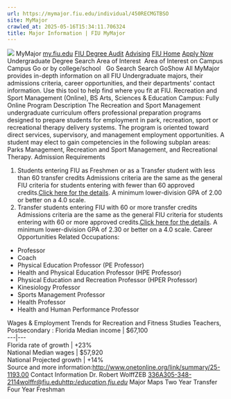 ```yaml
---
url: https://mymajor.fiu.edu/individual/450RECMGTBSO
site: MyMajor
crawled_at: 2025-05-16T15:34:11.706324
title: Major Information | FIU MyMajor
---
```


![](https://mymajor.fiu.edu/assets/logo-T4VPR2BI.png)
MyMajor
[my.fiu.edu](https://my.fiu.edu/)
[FIU Degree Audit](https://dasa.fiu.edu/all-departments/advising/panther-success-hub/panther-degree-audit/)
[Advising](https://advising.fiu.edu)
[FIU Home](https://www.fiu.edu/)
[Apply Now](https://admissions.fiu.edu/)
Undergraduate Degree Search
Area of Interest
​
Area of Interest
on
Campus
​
Campus
Go
or by college/school
​
​
Go
Search
Search
GoShow All
MyMajor provides in-depth information on all FIU Undergraduate majors, their admissions criteria, career opportunities, and their departments' contact information. Use this tool to help find where you fit at FIU.
Recreation and Sport Management (Online),
BS
Arts, Sciences & Education
Campus:
Fully Online
Program Description
The Recreation and Sport Management undergraduate curriculum offers professional preparation programs designed to prepare students for employment in park, recreation, sport or recreational therapy delivery systems. The program is oriented toward direct services, supervisory, and management employment opportunities. A student may elect to gain competencies in the following subplan areas: Parks Management, Recreation and Sport Management, and Recreational Therapy.
Admission Requirements
1. Students entering FIU as Freshmen or as a Transfer student with less than 60 transfer credits
Admissions criteria are the same as the general FIU criteria for students entering with fewer than 60 approved credits.[Click here for the details](http://admissions.fiu.edu/apply/freshman/).
A minimum lower-division GPA of 2.00 or better on a 4.0 scale.
2. Transfer students entering FIU with 60 or more transfer credits
Admissions criteria are the same as the general FIU criteria for students entering with 60 or more approved credits.[Click here for the details](http://admissions.fiu.edu/apply/transfer/).
A minimum lower-division GPA of 2.30 or better on a 4.0 scale.
Career Opportunities
Related Occupations:
  * Professor
  * Coach
  * Physical Education Professor (PE Professor)
  * Health and Physical Education Professor (HPE Professor)
  * Physical Education and Recreation Professor (HPER Professor)
  * Kinesiology Professor
  * Sports Management Professor
  * Health Professor
  * Health and Human Performance Professor


Wages & Employment Trends for Recreation and Fitness Studies Teachers, Postsecondary :
Florida Median income | $67,100  
---|---  
Florida rate of growth | +23%  
National Median wages | $57,920  
National Projected growth | +14%  
Source and more information:<http://www.onetonline.org/link/summary/25-1193.00>
Contact Information
Dr. Robert WolffZEB 336A305-348-2114wolffr@fiu.edu[http:/_education.fiu.edu_](http://education.fiu.edu/)
Major Maps
Two Year Transfer
Four Year Freshman
